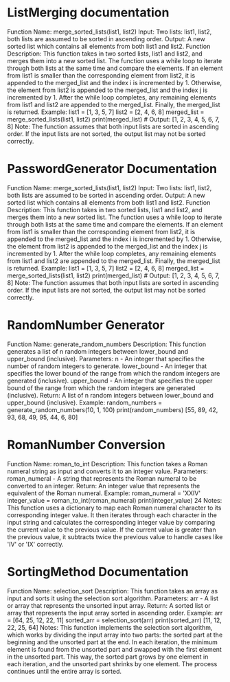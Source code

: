 <h1> ListMerging documentation</h1>
<p>Function Name: merge_sorted_lists(list1, list2)
Input: Two lists: list1, list2, both lists are assumed to be sorted in ascending order.
Output: A new sorted list which contains all elements from both list1 and list2.
Function Description: This function takes in two sorted lists, list1 and list2, and merges them into a new sorted list. The function uses a while loop to iterate through both lists at the same time and compare the elements. If an element from list1 is smaller than the corresponding element from list2, it is appended to the merged_list and the index i is incremented by 1. Otherwise, the element from list2 is appended to the merged_list and the index j is incremented by 1. After the while loop completes, any remaining elements from list1 and list2 are appended to the merged_list. Finally, the merged_list is returned.
Example: list1 = [1, 3, 5, 7] list2 = [2, 4, 6, 8] merged_list = merge_sorted_lists(list1, list2) print(merged_list) # Output: [1, 2, 3, 4, 5, 6, 7, 8]
Note: The function assumes that both input lists are sorted in ascending order. If the input lists are not sorted, the output list may not be sorted correctly.
</p>

<h1> PasswordGenerator Documentation</h1>

<p>Function Name: merge_sorted_lists(list1, list2)
Input: Two lists: list1, list2, both lists are assumed to be sorted in ascending order.
Output: A new sorted list which contains all elements from both list1 and list2.
Function Description: This function takes in two sorted lists, list1 and list2, and merges them into a new sorted list. The function uses a while loop to iterate through both lists at the same time and compare the elements. If an element from list1 is smaller than the corresponding element from list2, it is appended to the merged_list and the index i is incremented by 1. Otherwise, the element from list2 is appended to the merged_list and the index j is incremented by 1. After the while loop completes, any remaining elements from list1 and list2 are appended to the merged_list. Finally, the merged_list is returned.
Example: list1 = [1, 3, 5, 7] list2 = [2, 4, 6, 8] merged_list = merge_sorted_lists(list1, list2) print(merged_list) # Output: [1, 2, 3, 4, 5, 6, 7, 8]
Note: The function assumes that both input lists are sorted in ascending order. If the input lists are not sorted, the output list may not be sorted correctly.
</p>

<h1> RandomNumber Generator </h1>

<p>Function Name: generate_random_numbers
Description: This function generates a list of n random integers between lower_bound and upper_bound (inclusive).
Parameters: n - An integer that specifies the number of random integers to generate. lower_bound - An integer that specifies the lower bound of the range from which the random integers are generated (inclusive). upper_bound - An integer that specifies the upper bound of the range from which the random integers are generated (inclusive).
Return: A list of n random integers between lower_bound and upper_bound (inclusive).
Example:
random_numbers = generate_random_numbers(10, 1, 100) print(random_numbers) [55, 89, 42, 93, 68, 49, 95, 44, 6, 80]
 </p>
 
 <h1> RomanNumber Conversion </h1>
 
 <p> Function Name: roman_to_int
Description: This function takes a Roman numeral string as input and converts it to an integer value.
Parameters: roman_numeral - A string that represents the Roman numeral to be converted to an integer.
Return: An integer value that represents the equivalent of the Roman numeral.
Example:
roman_numeral = 'XXIV' integer_value = roman_to_int(roman_numeral) print(integer_value) 24
Notes: This function uses a dictionary to map each Roman numeral character to its corresponding integer value. It then iterates through each character in the input string and calculates the corresponding integer value by comparing the current value to the previous value. If the current value is greater than the previous value, it subtracts twice the previous value to handle cases like 'IV' or 'IX' correctly.
</p>

<h1>SortingMethod Documentation</h1>
<p>Function Name: selection_sort
Description: This function takes an array as input and sorts it using the selection sort algorithm.
Parameters: arr - A list or array that represents the unsorted input array.
Return: A sorted list or array that represents the input array sorted in ascending order.
Example:
arr = [64, 25, 12, 22, 11] sorted_arr = selection_sort(arr) print(sorted_arr) [11, 12, 22, 25, 64]
Notes: This function implements the selection sort algorithm, which works by dividing the input array into two parts: the sorted part at the beginning and the unsorted part at the end. In each iteration, the minimum element is found from the unsorted part and swapped with the first element in the unsorted part. This way, the sorted part grows by one element in each iteration, and the unsorted part shrinks by one element. The process continues until the entire array is sorted.
</p>
